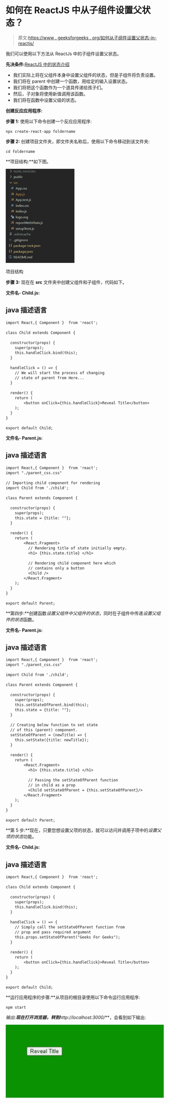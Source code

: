 # 如何在 ReactJS 中从子组件设置父状态？

> 原文:[https://www . geeksforgeeks . org/如何从子组件设置父状态-in-reactjs/](https://www.geeksforgeeks.org/how-to-set-parent-state-from-children-component-in-reactjs/)

我们可以使用以下方法从 ReactJs 中的子组件设置父状态。

**先决条件:**[ReactJS 中的状态介绍](https://www.geeksforgeeks.org/reactjs-state-react/)

*   我们实际上将在父组件本身中设置父组件的状态，但是子组件将负责设置。
*   我们将在 parent 中创建一个函数，用给定的输入设置状态。
*   我们将把这个函数作为一个道具传递给孩子们。
*   然后，子对象将使用新值调用该函数。
*   我们将在函数中设置父级的状态。

**创建反应应用程序:**

**步骤 1:** 使用以下命令创建一个反应应用程序:

```
npx create-react-app foldername
```

**步骤 2:** 创建项目文件夹，即文件夹名称后，使用以下命令移动到该文件夹:

```
cd foldername
```

**项目结构:**如下图。

![](img/9a274640a8178f2c3c9a250f84ee267a.png)

项目结构

**步骤 3:** 现在在 **src** 文件夹中创建父组件和子组件，代码如下。

**文件名- Child.js:**

## java 描述语言

```
import React,{ Component }  from 'react';

class Child extends Component {

  constructor(props) {
    super(props);
    this.handleClick.bind(this);
  }

  handleClick = () => {
    // We will start the process of changing
    // state of parent from Here...
  }

  render() {
    return (
        <button onClick={this.handleClick}>Reveal Title</button>
    );
  }
}

export default Child;
```

**文件名- Parent.js:**

## java 描述语言

```
import React,{ Component }  from 'react';
import "./parent_css.css"

// Importing child component for rendering
import Child from './child';

class Parent extends Component {

  constructor(props) {
    super(props);
    this.state = {title: ""};
  }

  render() {
    return (
        <React.Fragment>
          // Rendering title of state initially empty.
          <h1> {this.state.title} </h1>

          // Rendering child component here which 
          // contains only a button
          <Child />
        </React.Fragment>
    );
  }
}

export default Parent;
```

**第四步:**创建函数*设置父组件中父组件的状态*，同时在子组件中传递*设置父组件的状态*函数。

**文件名- Parent.js:**

## java 描述语言

```
import React,{ Component }  from 'react';
import "./parent_css.css"

import Child from './child';

class Parent extends Component {

  constructor(props) {
    super(props);
    this.setStateOfParent.bind(this);
    this.state = {title: ""};
  }

  // Creating below function to set state 
  // of this (parent) component.
  setStateOfParent = (newTitle) => {
    this.setState({title: newTitle});
  }

  render() {
    return (
        <React.Fragment>
          <h1> {this.state.title} </h1>

          // Passing the setStateOfParent function 
          // in child as a prop
          <Child setStateOfParent = {this.setStateOfParent}/>
        </React.Fragment>
    );
  }
}

export default Parent;
```

**第 5 步:**现在，只要您想设置父项的状态，就可以访问并调用子项中的*设置父项的状态*功能。

**文件名- Child.js:**

## java 描述语言

```
import React,{ Component }  from 'react';

class Child extends Component {

  constructor(props) {
    super(props);
    this.handleClick.bind(this);
  }

  handleClick = () => {
    // Simply call the setStateOfParent function from 
    // prop and pass required argument
    this.props.setStateOfParent("Geeks For Geeks");
  }

  render() {
    return (
        <button onClick={this.handleClick}>Reveal Title</button>
    );
  }
}

export default Child;
```

**运行应用程序的步骤:**从项目的根目录使用以下命令运行应用程序:

```
npm start
```

**输出:**现在打开浏览器，转到***http://localhost:3000/***，会看到如下输出:

![](img/90b406cdc4b220f8c0ff83c0d660fb89.png)